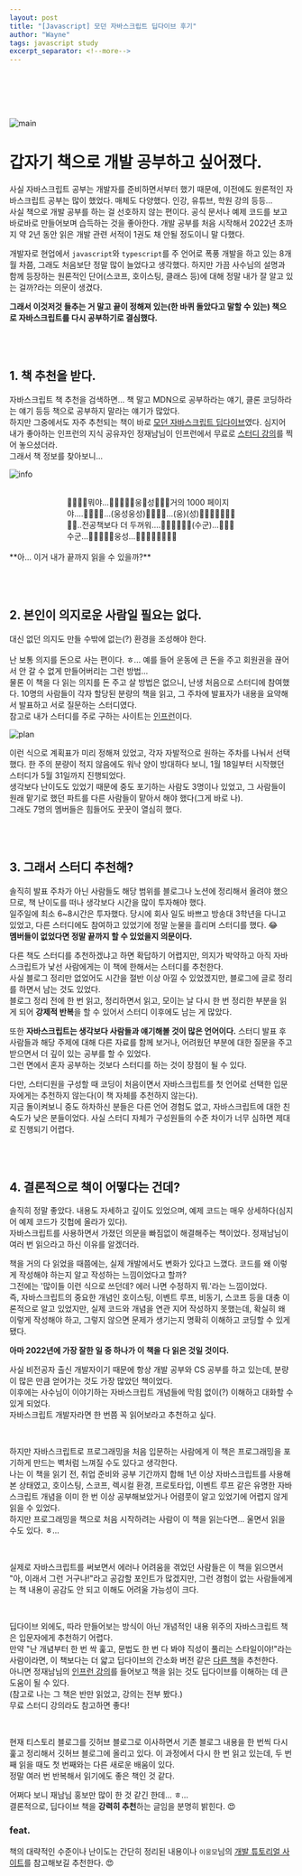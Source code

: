 ```yaml
---
layout: post
title: "[Javascript] 모던 자바스크립트 딥다이브 후기"
author: "Wayne"
tags: javascript study
excerpt_separator: <!--more-->
---
```


<span style="color:rgba(0,0,0,0)">이걸 다 읽은 내가 자랑스러워...</span>

<!--more-->

<br/><br/>

![main](../assets/post_img/javascript_deep_dive.png "main")

# 갑자기 책으로 개발 공부하고 싶어졌다.

사실 자바스크립트 공부는 개발자를 준비하면서부터 했기 때문에, 이전에도 원론적인 자바스크립트 공부는 많이 했었다. 매체도 다양했다. 인강, 유튜브, 학원 강의 등등...  
사실 책으로 개발 공부를 하는 걸 선호하지 않는 편이다. 공식 문서나 예제 코드를 보고 바로바로 만들어보며 습득하는 것을 좋아한다. 개발 공부를 처음 시작해서 2022년 초까지 약 2년 동안 읽은 개발 관련 서적이 1권도 채 안될 정도이니 말 다했다.

개발자로 현업에서 `javascript`와 `typescript`를 주 언어로 폭풍 개발을 하고 있는 8개월 차쯤, 그래도 처음보단 정말 많이 늘었다고 생각했다. 하지만 가끔 사수님의 설명과 함께 등장하는 원론적인 단어(스코프, 호이스팅, 클래스 등)에 대해 정말 내가 잘 알고 있는 걸까?라는 의문이 생겼다.

**그래서 이것저것 들추는 거 말고 끝이 정해져 있는(한 바퀴 돌았다고 말할 수 있는) 책으로 자바스크립트를 다시 공부하기로 결심했다.**

<br/><br/>

## 1. 책 추천을 받다.

자바스크립트 책 추천을 검색하면... 책 말고 MDN으로 공부하라는 얘기, 클론 코딩하라는 얘기 등등 책으로 공부하지 말라는 얘기가 많았다.  
하지만 그중에서도 자주 추천되는 책이 바로 [모던 자바스크립트 딥다이브](https://wikibook.co.kr/mjs/)였다. 심지어 내가 좋아하는 인프런의 지식 공유자인 정재남님이 인프런에서 무료로 [스터디 강의](https://www.inflearn.com/course/%EB%AA%A8%EB%8D%98-%EC%9E%90%EB%B0%94%EC%8A%A4%ED%81%AC%EB%A6%BD%ED%8A%B8-%EB%94%A5%EB%8B%A4%EC%9D%B4%EB%B8%8C)를 찍어 놓으셨더라.  
그래서 책 정보를 찾아보니...

![info](../assets/post_img/2022-08-10/modern-js-deep-dive-1.png "book info")

<br/>

<div style='width:300px; margin:0 auto;'>👥👤👥👤뭐야...👤👤👥👥👥웅👥성👥👥👤거의 1000 페이지야....👤👥👤👤...(웅성웅성)👤👥👥👤...(웅)(성)👥👥👤👤👥👤👥👥👤..전공책보다 더 두꺼워....👤👥👥👤👥👤(수군)...👥👤👥수군...👤👥👤👥👤웅성...👥👤👤👥👥👤👥👤</div>

<br/>
**아... 이거 내가 끝까지 읽을 수 있을까?**

<br/><br/>

## 2. 본인이 의지로운 사람일 필요는 없다.

대신 없던 의지도 만들 수밖에 없는(?) 환경을 조성해야 한다.  
<br/>
난 보통 의지를 돈으로 사는 편이다. ㅎ... 예를 들어 운동에 큰 돈을 주고 회원권을 끊어서 안 갈 수 없게 만들어버리는 그런 방법...  
물론 이 책을 다 읽는 의지를 돈 주고 살 방법은 없으니, 난생 처음으로 스터디에 참여했다. 10명의 사람들이 각자 할당된 분량의 책을 읽고, 그 주차에 발표자가 내용을 요약해서 발표하고 서로 질문하는 스터디였다.  
참고로 내가 스터디를 주로 구하는 사이트는 [인프런](https://www.inflearn.com/community/studies)이다.

![plan](../assets/post_img/2022-08-10/modern-js-deep-dive-2.png "study plan")

이런 식으로 계획표가 미리 정해져 있었고, 각자 자발적으로 원하는 주차를 나눠서 선택했다. 한 주의 분량이 적지 않음에도 워낙 양이 방대하다 보니, 1월 18일부터 시작했던 스터디가 5월 31일까지 진행되었다.  
생각보다 난이도도 있었기 때문에 중도 포기하는 사람도 3명이나 있었고, 그 사람들이 원래 맡기로 했던 파트를 다른 사람들이 맡아서 해야 했다(그게 바로 나).  
그래도 7명의 멤버들은 힘들어도 꿋꿋이 열심히 했다.

<br/><br/>

## 3. 그래서 스터디 추천해?

솔직히 발표 주차가 아닌 사람들도 해당 범위를 블로그나 노션에 정리해서 올려야 했으므로, 책 난이도를 떠나 생각보다 시간을 많이 투자해야 했다.  
일주일에 최소 6~8시간은 투자했다. 당시에 회사 일도 바쁘고 방송대 3학년을 다니고 있었고, 다른 스터디에도 참여하고 있었기에 정말 눈물을 흘리며 스터디를 했다. 😂  
**멤버들이 없었다면 정말 끝까지 할 수 있었을지 의문이다.**

다른 책도 스터디를 추천하겠냐고 하면 확답하기 어렵지만, 의지가 박약하고 아직 자바스크립트가 낯선 사람에게는 이 책에 한해서는 스터디를 추천한다.  
사실 블로그 정리만 없었어도 시간을 절반 이상 아낄 수 있었겠지만, 블로그에 글로 정리를 하면서 남는 것도 있었다.  
블로그 정리 전에 한 번 읽고, 정리하면서 읽고, 모이는 날 다시 한 번 정리한 부분을 읽게 되어 **강제적 반복**을 할 수 있어서 스터디 이후에도 남는 게 많았다.

또한 **자바스크립트는 생각보다 사람들과 얘기해볼 것이 많은 언어이다.** 스터디 발표 후 사람들과 해당 주제에 대해 다른 자료를 함께 보거나, 어려웠던 부분에 대한 질문을 주고받으면서 더 깊이 있는 공부를 할 수 있었다.  
그런 면에서 혼자 공부하는 것보다 스터디를 하는 것이 장점이 될 수 있다.

다만, 스터디원을 구성할 때 코딩이 처음이면서 자바스크립트를 첫 언어로 선택한 입문자에게는 추천하지 않는다(이 책 자체를 추천하지 않는다).  
지금 돌이켜보니 중도 하차하신 분들은 다른 언어 경험도 없고, 자바스크립트에 대한 친숙도가 낮은 분들이었다. 사실 스터디 자체가 구성원들의 수준 차이가 너무 심하면 제대로 진행되기 어렵다.

<br/><br/>

## 4. 결론적으로 책이 어떻다는 건데?

솔직히 정말 좋았다. 내용도 자세하고 깊이도 있었으며, 예제 코드는 매우 상세하다(심지어 예제 코드가 깃헙에 올라가 있다).  
자바스크립트를 사용하면서 가졌던 의문을 빠짐없이 해결해주는 책이었다. 정재남님이 여러 번 읽으라고 하신 이유를 알겠더라.

책을 거의 다 읽었을 때쯤에는, 실제 개발에서도 변화가 있다고 느꼈다. 코드를 왜 이렇게 작성해야 하는지 알고 작성하는 느낌이었다고 할까?  
그전에는 '많이들 이런 식으로 쓰던데? 에러 나면 수정하지 뭐.'라는 느낌이었다.  
즉, <span class="bg_highlight">자바스크립트의 중요한 개념인 호이스팅, 이벤트 루프, 비동기, 스코프 등을 대충 이론적으로 알고 있었지만, 실제 코드와 개념을 연관 지어 작성하지 못했는데, 확실히 왜 이렇게 작성해야 하고, 그렇지 않으면 문제가 생기는지 명확히 이해하고 코딩할 수 있게 됐다.</span>

**아마 2022년에 가장 잘한 일 중 하나가 이 책을 다 읽은 것일 것이다.**

사실 비전공자 출신 개발자이기 때문에 항상 개발 공부와 CS 공부를 하고 있는데, 분량이 많은 만큼 얻어가는 것도 가장 많았던 책이었다.  
이후에는 사수님이 이야기하는 자바스크립트 개념들에 막힘 없이(?) 이해하고 대화할 수 있게 되었다.  
<span class="bg_highlight">자바스크립트 개발자라면 한 번쯤 꼭 읽어보라고 추천</span>하고 싶다.

<br/>

하지만 자바스크립트로 프로그래밍을 처음 입문하는 사람에게 이 책은 프로그래밍을 포기하게 만드는 벽처럼 느껴질 수도 있다고 생각한다.  
나는 이 책을 읽기 전, 취업 준비와 공부 기간까지 합해 1년 이상 자바스크립트를 사용해 본 상태였고, 호이스팅, 스코프, 렉시컬 환경, 프로토타입, 이벤트 루프 같은 유명한 자바스크립트 개념을 이미 한 번 이상 공부해보았거나 어렴풋이 알고 있었기에 어렵지 않게 읽을 수 있었다.  
하지만 프로그래밍을 책으로 처음 시작하려는 사람이 이 책을 읽는다면... 울면서 읽을 수도 있다. ㅎ...

<br/>

실제로 자바스크립트를 써보면서 에러나 어려움을 겪었던 사람들은 이 책을 읽으면서 "아, 이래서 그런 거구나!"라고 공감할 포인트가 많겠지만, 그런 경험이 없는 사람들에게는 책 내용이 공감도 안 되고 이해도 어려울 가능성이 크다.

<br/>

딥다이브 외에도, 따라 만들어보는 방식이 아닌 개념적인 내용 위주의 자바스크립트 책은 입문자에게 추천하기 어렵다.  
만약 "난 개념부터 한 번 싹 훑고, 문법도 한 번 다 봐야 직성이 풀리는 스타일이야!"라는 사람이라면, 이 책보다는 더 얇고 딥다이브의 간소화 버전 같은 [다른 책](https://wikibook.co.kr/corejs/)을 추천한다.  
아니면 정재남님의 [인프런 강의](https://www.inflearn.com/course/%ED%95%B5%EC%8B%AC%EA%B0%9C%EB%85%90-javascript-flow#curriculum)를 들어보고 책을 읽는 것도 딥다이브를 이해하는 데 큰 도움이 될 수 있다.  
(참고로 나는 그 책은 반만 읽었고, 강의는 전부 봤다.)  
무료 스터디 강의라도 참고하면 좋다!

<br/>

현재 티스토리 블로그를 깃허브 블로그로 이사하면서 기존 블로그 내용을 한 번씩 다시 훑고 정리해서 깃허브 블로그에 올리고 있다. 이 과정에서 다시 한 번 읽고 있는데, 두 번째 읽을 때도 첫 번째와는 다른 새로운 배움이 있다.  
정말 여러 번 반복해서 읽기에도 좋은 책인 것 같다.

어쩌다 보니 재남님 홍보만 많이 한 것 같긴 한데... ㅎ...  
결론적으로, 딥다이브 책을 **강력히 추천**하는 글임을 분명히 밝힌다. 😍

### feat.

책의 대략적인 수준이나 난이도는 간단히 정리된 내용이나 `이웅모`님의 [개발 튜토리얼 사이트](https://poiemaweb.com/)를 참고해보길 추천한다. 😍
